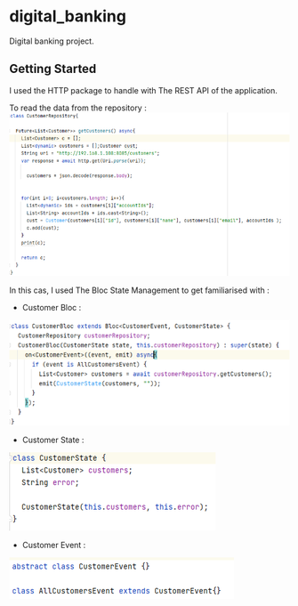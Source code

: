 # digital_banking

Digital banking project.

## Getting Started

I used the HTTP package to handle with The REST API of the application.

To read the data from the repository :
![](https://github.com/loubnaAminou/LoubnaAminou_JEE/blob/main/Digital%20Banking/digital_banking/screenshots/repo.png)

In this cas, I used The Bloc State Management to get familiarised with :
- Customer Bloc :

![](https://github.com/loubnaAminou/LoubnaAminou_JEE/blob/main/Digital%20Banking/digital_banking/screenshots/bloc.png)

- Customer State :

![](https://github.com/loubnaAminou/LoubnaAminou_JEE/blob/main/Digital%20Banking/digital_banking/screenshots/state.png)

- Customer Event :

![](https://github.com/loubnaAminou/LoubnaAminou_JEE/blob/main/Digital%20Banking/digital_banking/screenshots/event.png)
